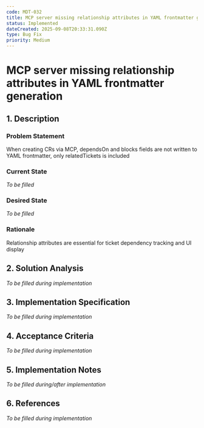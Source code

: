 ```yaml
---
code: MDT-032
title: MCP server missing relationship attributes in YAML frontmatter generation
status: Implemented
dateCreated: 2025-09-08T20:33:31.090Z
type: Bug Fix
priority: Medium
---
```


# MCP server missing relationship attributes in YAML frontmatter generation

## 1. Description

### Problem Statement
When creating CRs via MCP, dependsOn and blocks fields are not written to YAML frontmatter, only relatedTickets is included

### Current State
*To be filled*

### Desired State
*To be filled*

### Rationale
Relationship attributes are essential for ticket dependency tracking and UI display

## 2. Solution Analysis
*To be filled during implementation*

## 3. Implementation Specification
*To be filled during implementation*

## 4. Acceptance Criteria
*To be filled during implementation*

## 5. Implementation Notes
*To be filled during/after implementation*

## 6. References
*To be filled during implementation*